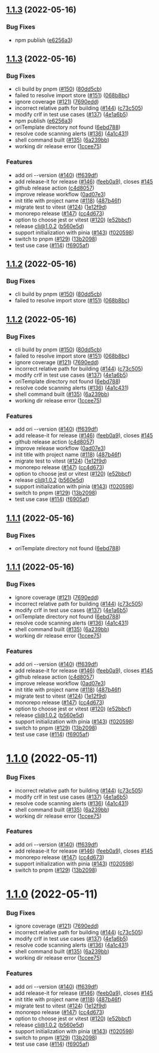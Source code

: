 

## [1.1.3](https://github.com/originjs/origin.js/compare/cli@1.1.2...cli@1.1.3) (2022-05-16)


### Bug Fixes

* npm publish ([e6256a3](https://github.com/originjs/origin.js/commit/e6256a30aac424c52e326742e19983f0130033a1))

## [1.1.3](https://github.com/originjs/origin.js/compare/v1.0.0...v1.1.3) (2022-05-16)


### Bug Fixes

* cli build by pnpm ([#150](https://github.com/originjs/origin.js/issues/150)) ([80dd5cb](https://github.com/originjs/origin.js/commit/80dd5cbcbd205bb4416e3a087497d5de2b2711e0))
* failed to resolve import store ([#151](https://github.com/originjs/origin.js/issues/151)) ([068b8bc](https://github.com/originjs/origin.js/commit/068b8bc287192bb19007aed738f35a3ef15c7859))
* ignore coverage ([#121](https://github.com/originjs/origin.js/issues/121)) ([7690edd](https://github.com/originjs/origin.js/commit/7690edd86932c9d5601f4c4e4d10a968edf7aaa9))
* incorrect relative path for building ([#144](https://github.com/originjs/origin.js/issues/144)) ([c73c505](https://github.com/originjs/origin.js/commit/c73c505e55376cf1ef6f85ff6404bb58dc2d2707))
* modify crlf in test use cases ([#137](https://github.com/originjs/origin.js/issues/137)) ([4e1a6b5](https://github.com/originjs/origin.js/commit/4e1a6b5c7440ad958b1099f2647e37d935f44390))
* npm publish ([e6256a3](https://github.com/originjs/origin.js/commit/e6256a30aac424c52e326742e19983f0130033a1))
* oriTemplate directory not found ([6ebd788](https://github.com/originjs/origin.js/commit/6ebd788955ff2458d5b0a3c54e4ee3ad9506d943))
* resolve code scanning alerts ([#136](https://github.com/originjs/origin.js/issues/136)) ([4a1c431](https://github.com/originjs/origin.js/commit/4a1c4318b3738a493f9eb0e1772f02a07413721a))
* shell command built ([#135](https://github.com/originjs/origin.js/issues/135)) ([6a239bb](https://github.com/originjs/origin.js/commit/6a239bb8b74bab90c3c377c49969c7be55a56761))
* working dir release error ([1ccee75](https://github.com/originjs/origin.js/commit/1ccee759c80be9c8b8d36a23dc1b02c97f7faf3a))


### Features

* add ori --version ([#140](https://github.com/originjs/origin.js/issues/140)) ([ff639df](https://github.com/originjs/origin.js/commit/ff639dfc991779aab70192ea3cdaeedccd2c4b0b))
* add release-it for release ([#146](https://github.com/originjs/origin.js/issues/146)) ([feeb0a9](https://github.com/originjs/origin.js/commit/feeb0a97476f618e5e0a282932e88b943193918a)), closes [#145](https://github.com/originjs/origin.js/issues/145)
* github release action ([c4d8057](https://github.com/originjs/origin.js/commit/c4d8057fd5229c73464fe34258cc19edc4d66026))
* improve release workflow ([0ad07e3](https://github.com/originjs/origin.js/commit/0ad07e348845f8d87b39931595ae51fb699f5084))
* init title with project name ([#118](https://github.com/originjs/origin.js/issues/118)) ([487b46f](https://github.com/originjs/origin.js/commit/487b46faaa2d70a8f2a70899bf3c29463a863724))
* migrate test to vitest ([#124](https://github.com/originjs/origin.js/issues/124)) ([1e12f9d](https://github.com/originjs/origin.js/commit/1e12f9df19bba2cde42c34b31e67a535b568e74a))
* monorepo release ([#147](https://github.com/originjs/origin.js/issues/147)) ([cc4d673](https://github.com/originjs/origin.js/commit/cc4d673a5705b44e8e1cdfa1445a8360e2bc66c8))
* option to choose jest or vitest ([#120](https://github.com/originjs/origin.js/issues/120)) ([e52bbcf](https://github.com/originjs/origin.js/commit/e52bbcf2ba9a6103a345e3c30f28c2ecd3fef6f3))
* release cli@1.0.2 ([b560e5d](https://github.com/originjs/origin.js/commit/b560e5d661036407824871d79874eaedd29cde09))
* support initialization with pinia ([#143](https://github.com/originjs/origin.js/issues/143)) ([f020598](https://github.com/originjs/origin.js/commit/f0205985bf7bbbd4fc57c5fa0b7f5fbf5913bd20))
* switch to pnpm ([#129](https://github.com/originjs/origin.js/issues/129)) ([13b2098](https://github.com/originjs/origin.js/commit/13b2098d11f18aff89ffcce21d9cdd480e84fe12))
* test use case ([#114](https://github.com/originjs/origin.js/issues/114)) ([f6905af](https://github.com/originjs/origin.js/commit/f6905af260ae8185bd320eb1aa8dcb8faaa6aab8))





## [1.1.2](https://github.com/originjs/origin.js/compare/cli@1.1.1...cli@1.1.2) (2022-05-16)


### Bug Fixes

* cli build by pnpm ([#150](https://github.com/originjs/origin.js/issues/150)) ([80dd5cb](https://github.com/originjs/origin.js/commit/80dd5cbcbd205bb4416e3a087497d5de2b2711e0))
* failed to resolve import store ([#151](https://github.com/originjs/origin.js/issues/151)) ([068b8bc](https://github.com/originjs/origin.js/commit/068b8bc287192bb19007aed738f35a3ef15c7859))

## [1.1.2](https://github.com/originjs/origin.js/compare/v1.0.0...v1.1.2) (2022-05-16)


### Bug Fixes

* cli build by pnpm ([#150](https://github.com/originjs/origin.js/issues/150)) ([80dd5cb](https://github.com/originjs/origin.js/commit/80dd5cbcbd205bb4416e3a087497d5de2b2711e0))
* failed to resolve import store ([#151](https://github.com/originjs/origin.js/issues/151)) ([068b8bc](https://github.com/originjs/origin.js/commit/068b8bc287192bb19007aed738f35a3ef15c7859))
* ignore coverage ([#121](https://github.com/originjs/origin.js/issues/121)) ([7690edd](https://github.com/originjs/origin.js/commit/7690edd86932c9d5601f4c4e4d10a968edf7aaa9))
* incorrect relative path for building ([#144](https://github.com/originjs/origin.js/issues/144)) ([c73c505](https://github.com/originjs/origin.js/commit/c73c505e55376cf1ef6f85ff6404bb58dc2d2707))
* modify crlf in test use cases ([#137](https://github.com/originjs/origin.js/issues/137)) ([4e1a6b5](https://github.com/originjs/origin.js/commit/4e1a6b5c7440ad958b1099f2647e37d935f44390))
* oriTemplate directory not found ([6ebd788](https://github.com/originjs/origin.js/commit/6ebd788955ff2458d5b0a3c54e4ee3ad9506d943))
* resolve code scanning alerts ([#136](https://github.com/originjs/origin.js/issues/136)) ([4a1c431](https://github.com/originjs/origin.js/commit/4a1c4318b3738a493f9eb0e1772f02a07413721a))
* shell command built ([#135](https://github.com/originjs/origin.js/issues/135)) ([6a239bb](https://github.com/originjs/origin.js/commit/6a239bb8b74bab90c3c377c49969c7be55a56761))
* working dir release error ([1ccee75](https://github.com/originjs/origin.js/commit/1ccee759c80be9c8b8d36a23dc1b02c97f7faf3a))


### Features

* add ori --version ([#140](https://github.com/originjs/origin.js/issues/140)) ([ff639df](https://github.com/originjs/origin.js/commit/ff639dfc991779aab70192ea3cdaeedccd2c4b0b))
* add release-it for release ([#146](https://github.com/originjs/origin.js/issues/146)) ([feeb0a9](https://github.com/originjs/origin.js/commit/feeb0a97476f618e5e0a282932e88b943193918a)), closes [#145](https://github.com/originjs/origin.js/issues/145)
* github release action ([c4d8057](https://github.com/originjs/origin.js/commit/c4d8057fd5229c73464fe34258cc19edc4d66026))
* improve release workflow ([0ad07e3](https://github.com/originjs/origin.js/commit/0ad07e348845f8d87b39931595ae51fb699f5084))
* init title with project name ([#118](https://github.com/originjs/origin.js/issues/118)) ([487b46f](https://github.com/originjs/origin.js/commit/487b46faaa2d70a8f2a70899bf3c29463a863724))
* migrate test to vitest ([#124](https://github.com/originjs/origin.js/issues/124)) ([1e12f9d](https://github.com/originjs/origin.js/commit/1e12f9df19bba2cde42c34b31e67a535b568e74a))
* monorepo release ([#147](https://github.com/originjs/origin.js/issues/147)) ([cc4d673](https://github.com/originjs/origin.js/commit/cc4d673a5705b44e8e1cdfa1445a8360e2bc66c8))
* option to choose jest or vitest ([#120](https://github.com/originjs/origin.js/issues/120)) ([e52bbcf](https://github.com/originjs/origin.js/commit/e52bbcf2ba9a6103a345e3c30f28c2ecd3fef6f3))
* release cli@1.0.2 ([b560e5d](https://github.com/originjs/origin.js/commit/b560e5d661036407824871d79874eaedd29cde09))
* support initialization with pinia ([#143](https://github.com/originjs/origin.js/issues/143)) ([f020598](https://github.com/originjs/origin.js/commit/f0205985bf7bbbd4fc57c5fa0b7f5fbf5913bd20))
* switch to pnpm ([#129](https://github.com/originjs/origin.js/issues/129)) ([13b2098](https://github.com/originjs/origin.js/commit/13b2098d11f18aff89ffcce21d9cdd480e84fe12))
* test use case ([#114](https://github.com/originjs/origin.js/issues/114)) ([f6905af](https://github.com/originjs/origin.js/commit/f6905af260ae8185bd320eb1aa8dcb8faaa6aab8))





## [1.1.1](https://github.com/originjs/origin.js/compare/cli@1.1.0...cli@1.1.1) (2022-05-16)


### Bug Fixes

* oriTemplate directory not found ([6ebd788](https://github.com/originjs/origin.js/commit/6ebd788955ff2458d5b0a3c54e4ee3ad9506d943))

## [1.1.1](https://github.com/originjs/origin.js/compare/v1.0.0...v1.1.1) (2022-05-16)


### Bug Fixes

* ignore coverage ([#121](https://github.com/originjs/origin.js/issues/121)) ([7690edd](https://github.com/originjs/origin.js/commit/7690edd86932c9d5601f4c4e4d10a968edf7aaa9))
* incorrect relative path for building ([#144](https://github.com/originjs/origin.js/issues/144)) ([c73c505](https://github.com/originjs/origin.js/commit/c73c505e55376cf1ef6f85ff6404bb58dc2d2707))
* modify crlf in test use cases ([#137](https://github.com/originjs/origin.js/issues/137)) ([4e1a6b5](https://github.com/originjs/origin.js/commit/4e1a6b5c7440ad958b1099f2647e37d935f44390))
* oriTemplate directory not found ([6ebd788](https://github.com/originjs/origin.js/commit/6ebd788955ff2458d5b0a3c54e4ee3ad9506d943))
* resolve code scanning alerts ([#136](https://github.com/originjs/origin.js/issues/136)) ([4a1c431](https://github.com/originjs/origin.js/commit/4a1c4318b3738a493f9eb0e1772f02a07413721a))
* shell command built ([#135](https://github.com/originjs/origin.js/issues/135)) ([6a239bb](https://github.com/originjs/origin.js/commit/6a239bb8b74bab90c3c377c49969c7be55a56761))
* working dir release error ([1ccee75](https://github.com/originjs/origin.js/commit/1ccee759c80be9c8b8d36a23dc1b02c97f7faf3a))


### Features

* add ori --version ([#140](https://github.com/originjs/origin.js/issues/140)) ([ff639df](https://github.com/originjs/origin.js/commit/ff639dfc991779aab70192ea3cdaeedccd2c4b0b))
* add release-it for release ([#146](https://github.com/originjs/origin.js/issues/146)) ([feeb0a9](https://github.com/originjs/origin.js/commit/feeb0a97476f618e5e0a282932e88b943193918a)), closes [#145](https://github.com/originjs/origin.js/issues/145)
* github release action ([c4d8057](https://github.com/originjs/origin.js/commit/c4d8057fd5229c73464fe34258cc19edc4d66026))
* improve release workflow ([0ad07e3](https://github.com/originjs/origin.js/commit/0ad07e348845f8d87b39931595ae51fb699f5084))
* init title with project name ([#118](https://github.com/originjs/origin.js/issues/118)) ([487b46f](https://github.com/originjs/origin.js/commit/487b46faaa2d70a8f2a70899bf3c29463a863724))
* migrate test to vitest ([#124](https://github.com/originjs/origin.js/issues/124)) ([1e12f9d](https://github.com/originjs/origin.js/commit/1e12f9df19bba2cde42c34b31e67a535b568e74a))
* monorepo release ([#147](https://github.com/originjs/origin.js/issues/147)) ([cc4d673](https://github.com/originjs/origin.js/commit/cc4d673a5705b44e8e1cdfa1445a8360e2bc66c8))
* option to choose jest or vitest ([#120](https://github.com/originjs/origin.js/issues/120)) ([e52bbcf](https://github.com/originjs/origin.js/commit/e52bbcf2ba9a6103a345e3c30f28c2ecd3fef6f3))
* release cli@1.0.2 ([b560e5d](https://github.com/originjs/origin.js/commit/b560e5d661036407824871d79874eaedd29cde09))
* support initialization with pinia ([#143](https://github.com/originjs/origin.js/issues/143)) ([f020598](https://github.com/originjs/origin.js/commit/f0205985bf7bbbd4fc57c5fa0b7f5fbf5913bd20))
* switch to pnpm ([#129](https://github.com/originjs/origin.js/issues/129)) ([13b2098](https://github.com/originjs/origin.js/commit/13b2098d11f18aff89ffcce21d9cdd480e84fe12))
* test use case ([#114](https://github.com/originjs/origin.js/issues/114)) ([f6905af](https://github.com/originjs/origin.js/commit/f6905af260ae8185bd320eb1aa8dcb8faaa6aab8))





# [1.1.0](https://github.com/originjs/origin.js/compare/cli@1.0.2...cli@1.1.0) (2022-05-11)


### Bug Fixes

* incorrect relative path for building ([#144](https://github.com/originjs/origin.js/issues/144)) ([c73c505](https://github.com/originjs/origin.js/commit/c73c505e55376cf1ef6f85ff6404bb58dc2d2707))
* modify crlf in test use cases ([#137](https://github.com/originjs/origin.js/issues/137)) ([4e1a6b5](https://github.com/originjs/origin.js/commit/4e1a6b5c7440ad958b1099f2647e37d935f44390))
* resolve code scanning alerts ([#136](https://github.com/originjs/origin.js/issues/136)) ([4a1c431](https://github.com/originjs/origin.js/commit/4a1c4318b3738a493f9eb0e1772f02a07413721a))
* shell command built ([#135](https://github.com/originjs/origin.js/issues/135)) ([6a239bb](https://github.com/originjs/origin.js/commit/6a239bb8b74bab90c3c377c49969c7be55a56761))
* working dir release error ([1ccee75](https://github.com/originjs/origin.js/commit/1ccee759c80be9c8b8d36a23dc1b02c97f7faf3a))


### Features

* add ori --version ([#140](https://github.com/originjs/origin.js/issues/140)) ([ff639df](https://github.com/originjs/origin.js/commit/ff639dfc991779aab70192ea3cdaeedccd2c4b0b))
* add release-it for release ([#146](https://github.com/originjs/origin.js/issues/146)) ([feeb0a9](https://github.com/originjs/origin.js/commit/feeb0a97476f618e5e0a282932e88b943193918a)), closes [#145](https://github.com/originjs/origin.js/issues/145)
* monorepo release ([#147](https://github.com/originjs/origin.js/issues/147)) ([cc4d673](https://github.com/originjs/origin.js/commit/cc4d673a5705b44e8e1cdfa1445a8360e2bc66c8))
* support initialization with pinia ([#143](https://github.com/originjs/origin.js/issues/143)) ([f020598](https://github.com/originjs/origin.js/commit/f0205985bf7bbbd4fc57c5fa0b7f5fbf5913bd20))
* switch to pnpm ([#129](https://github.com/originjs/origin.js/issues/129)) ([13b2098](https://github.com/originjs/origin.js/commit/13b2098d11f18aff89ffcce21d9cdd480e84fe12))

# [1.1.0](https://github.com/originjs/origin.js/compare/v1.0.0...v1.1.0) (2022-05-11)


### Bug Fixes

* ignore coverage ([#121](https://github.com/originjs/origin.js/issues/121)) ([7690edd](https://github.com/originjs/origin.js/commit/7690edd86932c9d5601f4c4e4d10a968edf7aaa9))
* incorrect relative path for building ([#144](https://github.com/originjs/origin.js/issues/144)) ([c73c505](https://github.com/originjs/origin.js/commit/c73c505e55376cf1ef6f85ff6404bb58dc2d2707))
* modify crlf in test use cases ([#137](https://github.com/originjs/origin.js/issues/137)) ([4e1a6b5](https://github.com/originjs/origin.js/commit/4e1a6b5c7440ad958b1099f2647e37d935f44390))
* resolve code scanning alerts ([#136](https://github.com/originjs/origin.js/issues/136)) ([4a1c431](https://github.com/originjs/origin.js/commit/4a1c4318b3738a493f9eb0e1772f02a07413721a))
* shell command built ([#135](https://github.com/originjs/origin.js/issues/135)) ([6a239bb](https://github.com/originjs/origin.js/commit/6a239bb8b74bab90c3c377c49969c7be55a56761))
* working dir release error ([1ccee75](https://github.com/originjs/origin.js/commit/1ccee759c80be9c8b8d36a23dc1b02c97f7faf3a))


### Features

* add ori --version ([#140](https://github.com/originjs/origin.js/issues/140)) ([ff639df](https://github.com/originjs/origin.js/commit/ff639dfc991779aab70192ea3cdaeedccd2c4b0b))
* add release-it for release ([#146](https://github.com/originjs/origin.js/issues/146)) ([feeb0a9](https://github.com/originjs/origin.js/commit/feeb0a97476f618e5e0a282932e88b943193918a)), closes [#145](https://github.com/originjs/origin.js/issues/145)
* init title with project name ([#118](https://github.com/originjs/origin.js/issues/118)) ([487b46f](https://github.com/originjs/origin.js/commit/487b46faaa2d70a8f2a70899bf3c29463a863724))
* migrate test to vitest ([#124](https://github.com/originjs/origin.js/issues/124)) ([1e12f9d](https://github.com/originjs/origin.js/commit/1e12f9df19bba2cde42c34b31e67a535b568e74a))
* monorepo release ([#147](https://github.com/originjs/origin.js/issues/147)) ([cc4d673](https://github.com/originjs/origin.js/commit/cc4d673a5705b44e8e1cdfa1445a8360e2bc66c8))
* option to choose jest or vitest ([#120](https://github.com/originjs/origin.js/issues/120)) ([e52bbcf](https://github.com/originjs/origin.js/commit/e52bbcf2ba9a6103a345e3c30f28c2ecd3fef6f3))
* release cli@1.0.2 ([b560e5d](https://github.com/originjs/origin.js/commit/b560e5d661036407824871d79874eaedd29cde09))
* support initialization with pinia ([#143](https://github.com/originjs/origin.js/issues/143)) ([f020598](https://github.com/originjs/origin.js/commit/f0205985bf7bbbd4fc57c5fa0b7f5fbf5913bd20))
* switch to pnpm ([#129](https://github.com/originjs/origin.js/issues/129)) ([13b2098](https://github.com/originjs/origin.js/commit/13b2098d11f18aff89ffcce21d9cdd480e84fe12))
* test use case ([#114](https://github.com/originjs/origin.js/issues/114)) ([f6905af](https://github.com/originjs/origin.js/commit/f6905af260ae8185bd320eb1aa8dcb8faaa6aab8))